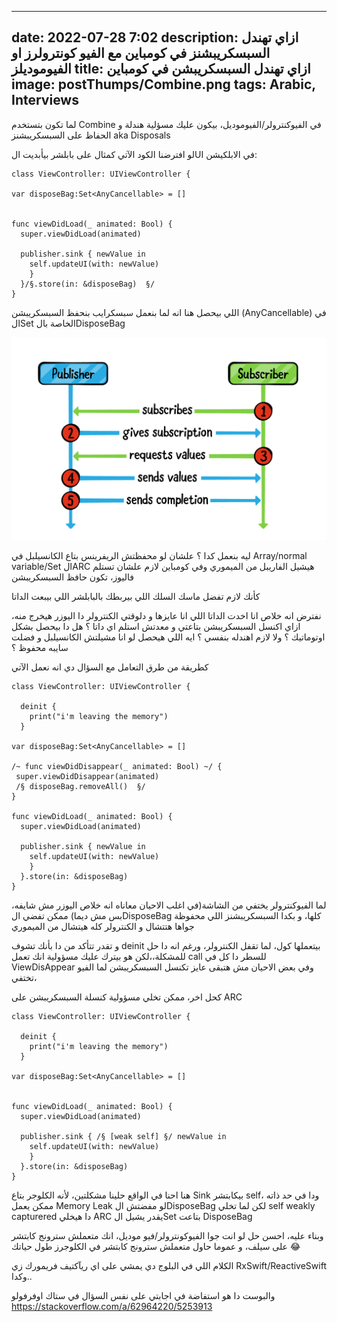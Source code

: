 
---
date: 2022-07-28 7:02
description: ازاي تهندل السبسكريبشنز في كومباين مع الفيو كونترولرز او الفيوموديلز
title: ازاي تهندل السبسكريبشن في كومباين
image: postThumps/Combine.png
tags:  Arabic, Interviews
---

لما تكون بتستخدم Combine في الفيوكنترولر/الفيوموديل، بيكون عليك مسؤلية هندلة و الحفاظ على السبسكريبشنز
aka Disposals 


لو افترضنا الكود الآتي كمثال على بابلشر بيأبديت الUI في الابلكيشن:



```
class ViewController: UIViewController { 

var disposeBag:Set<AnyCancellable> = []


func viewDidLoad(_ animated: Bool) { 
  super.viewDidLoad(animated)
  
  publisher.sink { newValue in 
    self.updateUI(with: newValue)
    }
  }/§.store(in: &disposeBag)  §/
}
```

اللي بيحصل هنا انه لما بنعمل سبسكرايب بنحفظ السبسكريبشن (AnyCancellable) في الSet الخاصة بالDisposeBag

![Combine subscription](../../postsImages/Combine-subscription/original.png)

ليه بنعمل كدا ؟ علشان لو محفظتش الريفرينس بتاع الكانسيلبل في Array/normal variable/Set الARC هيشيل الفاريبل من الميموري
وفي كومباين لازم علشان تستلم فاليوز، تكون حافظ السبسكريبشن 

كأنك لازم تفضل ماسك السلك اللي بيربطك بالبابلشر اللي بيبعت الداتا


نفترض انه خلاص انا اخدت الداتا اللي انا عايزها و دلوقتي الكنترولر دا اليوزر هيخرج منه، ازاي اكنسل السبسكريبشن بتاعتي و معدتش استلم اي داتا ؟ هل دا بيحصل بشكل اوتوماتيك ؟ ولا لازم اهندله بنفسي ؟ ايه اللي هيحصل لو انا مشيلتش الكانسيلبل و فضلت سايبه محفوظ ؟ 

كطريقة من طرق التعامل مع السؤال دي انه نعمل الآتي

```
class ViewController: UIViewController { 

  deinit {
    print("i'm leaving the memory")
  }
  
var disposeBag:Set<AnyCancellable> = []

/~ func viewDidDisappear(_ animated: Bool) ~/ { 
 super.viewDidDisappear(animated)
 /§ disposeBag.removeAll()  §/
}

func viewDidLoad(_ animated: Bool) { 
  super.viewDidLoad(animated)
  
  publisher.sink { newValue in 
    self.updateUI(with: newValue)
    }
  }.store(in: &disposeBag) 
}
```

لما الفيوكنترولر  يختفي من الشاشة(في اغلب الاحيان معاناه انه خلاص اليوزر مش شايفه، بس مش ديما)
ممكن تفضي الDisposeBag كلها، و بكدا السبسكريبشنز اللي محفوظة جواها هتتشال و الكنترولر كله هيتشال من الميموري

و تقدر تتأكد من دا بأنك تشوف deinit بيتعملها كول، لما تقفل الكنترولر، ورغم انه دا حل للمشكلة،،لكن هو بيترك عليك مسؤولية انك تعمل call 
للسطر دا كل في ViewDisAppear وفي بعض الاحيان مش هتبقى عايز تكنسل السبسكريبشن لما الفيو تختفي،

كحل اخر، ممكن تخلي مسؤولية كنسلة السبسكريبشن على ARC

```
class ViewController: UIViewController { 

  deinit {
    print("i'm leaving the memory")
  }
  
var disposeBag:Set<AnyCancellable> = []


func viewDidLoad(_ animated: Bool) { 
  super.viewDidLoad(animated)
  
  publisher.sink { /§ [weak self] §/ newValue in 
    self.updateUI(with: newValue)
    }
  }.store(in: &disposeBag) 
}
```

هنا احنا في الواقع حلينا مشكلتين، لأنه الكلوجر بتاع Sink بيكابتشر self، ودا في حد ذاته ممكن يعمل Memory Leak لو مفضتش الDisposeBag
لكن لما تخلي self weakly capturered دا هيخلي ARC يقدر يشيل الSet بتاعت DisposeBag

وبناء عليه، احسن حل لو انت جوا الفيوكونترولر/فيو موديل، انك متعملش سترونج كابتشر على سيلف، و عموما حاول متعملش سترونج كابتشر في الكلوجرز طول حياتك 😂

الكلام اللي في البلوج دي يمشي على اي ريآكتيف فريمورك زي RxSwift/ReactiveSwift وكدا..

والبوست دا هو استفاضة في اجابتي على نفس السؤال في ستاك اوفرفولو
https://stackoverflow.com/a/62964220/5253913


